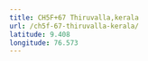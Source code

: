```yaml
---
title: CH5F+67 Thiruvalla,kerala
url: /ch5f-67-thiruvalla-kerala/
latitude: 9.408
longitude: 76.573
---
```

